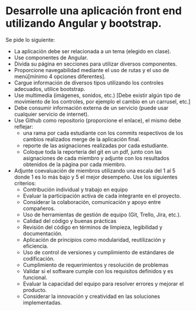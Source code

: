 # Desarrolle una aplicación front end utilizando Angular y bootstrap.

Se pide lo siguiente:

- La aplicación debe ser relacionada a un tema (elegido en clase).
- Use componentes de Angular.
- Divida su página en secciones para utilizar diversos componentes.
- Proporcione navegabilidad mediante el uso de rutas y el uso de menú[mínimo 4 opciones diferentes].
- Cargue información de diversos tipos utilizando los controles adecuados, utilice bootstrap.
- Use multimedia (imágenes, sonidos, etc.) [Debe existir algún tipo de movimiento de los controles, por ejemplo el cambio en un carrusel, etc.]
- Debe consumir información externa de un servicio (puede usar cualquier servicio de internet).
- Use Github como repositorio (proporcione el enlace), el mismo debe reflejar:
  - una rama por cada estudiante con los commits respectivos de los cambios realizados merge de la aplicación final.
  - reporte de las asignaciones realizadas por cada estudiante.
  - Coloque toda la reportería del git en un pdf, junto con las asignaciones de cada miembro y adjunte con los resultados obtenidos de la página por cada miembro.
- Adjunte coevaluación de miembros utilizando una escala del 1 al 5 donde 1 es lo más bajo y 5 el mejor desempeño. Use los siguientes criterios:
  - Contribución individual y trabajo en equipo
  - Evaluar la participación activa de cada integrante en el proyecto.
  - Considerar la colaboración, comunicación y apoyo entre compañeros.
  - Uso de herramientas de gestión de equipo (Git, Trello, Jira, etc.).
  - Calidad del código y buenas prácticas
  - Revisión del código en términos de limpieza, legibilidad y documentación.
  - Aplicación de principios como modularidad, reutilización y eficiencia.
  - Uso de control de versiones y cumplimiento de estándares de codificación.
  - Cumplimiento de requerimientos y resolución de problemas
  - Validar si el software cumple con los requisitos definidos y es funcional.
  - Evaluar la capacidad del equipo para resolver errores y mejorar el producto.
  - Considerar la innovación y creatividad en las soluciones implementadas.
